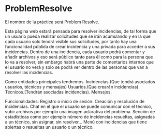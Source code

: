 # ProblemResolve

El nombre de la práctica será Problem Resolve.

Esta página web estará pensada para resolver incidencias, de tal forma que un usuario pueda realizar solicitudes que se irán acumulando y en la que cada usuario solo tendrá visible sus solicitudes, por tanto hay una funcionalidad públida de crear incidencia y una privada para acceder a sus incidencias.
Dentro de una incidencia, cada usuario podrá comentar y añadir archivos y eso será público tanto para él como para la persona que lo va a resolver, sin embargo habrá una parte de comentarios internos que el usuario no verá y solo se podrá ver dentro de las personas que van a resolver las incidencias.

Como entidades principales tendremos. 
Incidencias.(Que tendrá asociados usuarios, técnicos y mensajes)
Usuarios.(Que crearán incidencias)
Técnicos.(Tendrán asociadas incidencias).
Mensajes.

Funcionalidades:
Registro o inicio de sesión.
Creación y resolución de incidencias.
Chat en el que el usuario se puede comunicar con el técnico, subir archivos por ejemplo una imagen aclarativa del problema.
Sección de estadísticas como por ejemplo número de incidencias resueltas, asignadas a un técnico, sin asignar, sin resolver...
Menú con incidencias que tiene abiertas o resueltas un usuario o un técnico.
